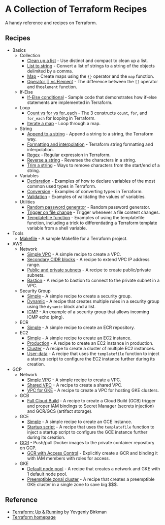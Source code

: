# A Collection of Terraform Recipes

A handy reference and recipes on Terraform.

## Recipes

* Basics
  * Collection
    * [Clean up a list](basics/collection/clean-up) - Use distinct and compact to clean up a list.
    * [List to string](basics/collection/list-to-string) - Convert a list of strings to a string of the objects delimited by a comma.
    * [Map](basics/collection/map) - Create maps using the `{}` operator and the `map` function.
    * [Operator \[\] vs Element](basics/collection/operator-element) - The difference between the `[]` operator and  the`element` function.
  * If-Else
    * [If-Else conditional](basics/if-else) - Sample code that demonstrates how if-else statements are implemented in Terraform.  
  * Loop
    * [Count vs for vs for_each](basics/loop) - The 3 constructs `count`, `for`, and `for_each` for looping in Terraform.
    * [Iterate a map](basics/loop/for-map) - Loop through a map.
  * String
    * [Append to a string](basics/string/append) - Append a string to a string, the Terraform way.
    * [Formatting and interpolation](basics/string/format-n-interpolation) - Terraform string formatting and interpolation.
    * [Regex](basics/string/regex) - Regular expression in Terraform.
    * [Reverse a string](basics/string/reverse) - Reverses the characters in a string.
    * [Trim a string](basics/string/trim) - Ways to remove characters from the start/end of a string.
  * Variables
    * [Declaration](basics/variables/declaration) - Examples of how to declare variables of the most common used types in Terraform.
    * [Conversion](basics/variables/conversion) - Examples of converting types in Terraform.
    * [Validation](basics/variables/validation) - Examples of validating the values of variables. 
  * Utilities
    * [Random password generator](basics/utils/password-generator) - Random password generator.
    * [Trigger on file change](basics/utils/null_resource) - Trigger whenever a file content changes.
    * [Templatefile function](basics/utils/templatefile) - Examples of using the templatefile function, including a trick to differentiating a Terraform template variable from a shell variable.
* Tools
  * [Makefile](tools/makefile) - A sample Makefile for a Terraform project.    
* AWS
  * Network
    * [Simple VPC](aws/network/simple-vpc) - A simple recipe to create a VPC.
    * [Secondary CIDR blocks](aws/network/secondary-cidr-blocks) - A recipe to extend VPC IP address range.
    * [Public and private subnets](aws/network/public-private-subnets) - A recipe to create public/private subnets.
    * [Bastion](aws/network/bastion) - A recipe to bastion to connect to the private subnet in a VPC.
  * Security Group
    * [Simple](aws/security-group/simple) - A simple recipe to create a security group.  
    * [Dynamic](aws/security-group/dynamic) - A recipe that creates multiple rules in a security group using the `dynamic` block and a list.
    * [ICMP](aws/security-group/icmp) - An example of a security group that allows incoming ICMP echo (ping).
  * ECR
    * [Simple](aws/ecr/simple) - A simple recipe to create an ECR repository.          
  * EC2
    * [Simple](aws/ec2/simple) - A simple recipe to create an EC2 instance.
    * [Production](aws/ec2/production) - A recipe to create an EC2 instance in production.
    * [Cluster](aws/ec2/cluster) - A recipe to create a cluster of multiple EC2 instances.
    * [User-data](aws/ec2/user-data) - A recipe that uses the `templatefile` function to inject a startup script to configure the EC2 instance further during its creation.
* GCP
  * Network
    * [Simple VPC](gcp/network/simple-vpc) - A simple recipe to create a VPC.
    * [Shared VPC](gcp/network/shared-vpc) - A recipe to create a shared VPC.
    * [VPC for GKE](gcp/network/gke-network) - A recipe to create a VPC for hosting GKE clusters.
  * GCB
    * [Full Cloud Build](gcp/gcb/full) - A recipe to create a Cloud Build (GCB) trigger and proper IAM bindings to Secret Manager (secrets injection) and GCR/GCS (artifact storage).
  * GCE
    * [Simple](gcp/gce/simple) - A simple recipe to create an GCE instance.
    * [Startup script](gcp/gce/startup-script) - A recipe that uses the `templatefile` function to inject a startup script to configure the GCE instance further during its creation.
  * [GCR](gcp/gcr) - Push/pull Docker images to the private container repository on GCP.
    * [GCR with Access Control](gcp/gcr/access-control) - Explicitly create a GCR and binding it with IAM members with roles for access.
  * GKE
    * [Default node pool](gcp/gke/default-node-pool) - A recipe that creates a network and GKE with 1 default node pool.
    * [Preemptible zonal cluster](gcp/gke/preemptible-zonal-cluster) - A recipe that creates a preemptible GKE cluster in a single zone to save big $$$.    

## Reference

* [Terraform: Up & Running](https://www.oreilly.com/library/view/terraform-up/9781492046899/) by Yevgeniy Birkman
* [Terraform homepage](https://www.terraform.io/)
